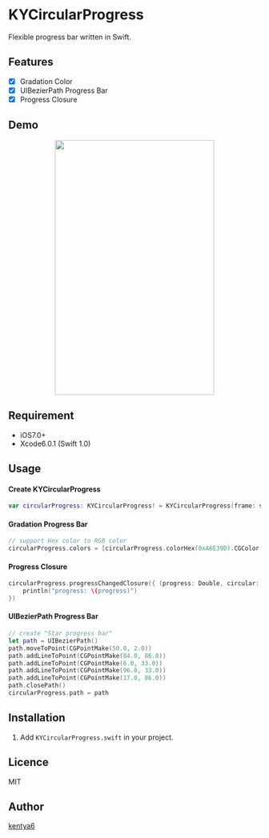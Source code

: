 KYCircularProgress
==================

Flexible progress bar written in Swift.

## Features
- [x] Gradation Color
- [x] UIBezierPath Progress Bar
- [x] Progress Closure

## Demo
<p align="center" >
<img src="http://kentya6.github.io/KYCircularProgress/demo.gif" width="318" height="509"/>
</p>

## Requirement
* iOS7.0+
* Xcode6.0.1 (Swift 1.0)

## Usage
#### Create KYCircularProgress
```swift
var circularProgress: KYCircularProgress! = KYCircularProgress(frame: self.view.bounds)
```

#### Gradation Progress Bar
```swift
// support Hex color to RGB color
circularProgress.colors = [circularProgress.colorHex(0xA6E39D).CGColor!, circularProgress.colorHex(0xAEC1E3).CGColor!, circularProgress.colorHex(0xE1A5CB).CGColor!, circularProgress.colorHex(0xF3C0AB).CGColor!]
```

#### Progress Closure
```swift
circularProgress.progressChangedClosure({ (progress: Double, circular: KYCircularProgress) in
	println("progress: \(progress)")
})
```

#### UIBezierPath Progress Bar
```swift
// create "Star progress bar"
let path = UIBezierPath()
path.moveToPoint(CGPointMake(50.0, 2.0))
path.addLineToPoint(CGPointMake(84.0, 86.0))
path.addLineToPoint(CGPointMake(6.0, 33.0))
path.addLineToPoint(CGPointMake(96.0, 33.0))
path.addLineToPoint(CGPointMake(17.0, 86.0))
path.closePath()
circularProgress.path = path
```
## Installation
1. Add `KYCircularProgress.swift` in your project.

## Licence

MIT

## Author

[kentya6](https://github.com/kentya6)